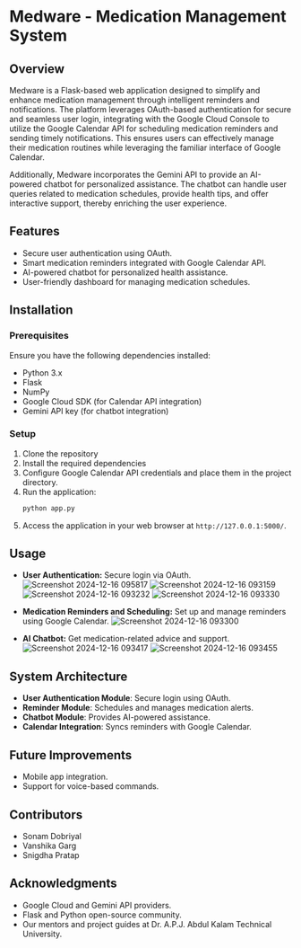 # Medware - Medication Management System

## Overview
Medware is a Flask-based web application designed to simplify and enhance medication management through intelligent reminders and notifications. The platform leverages OAuth-based authentication for secure and seamless user login, integrating with the Google Cloud Console to utilize the Google Calendar API for scheduling medication reminders and sending timely notifications. This ensures users can effectively manage their medication routines while leveraging the familiar interface of Google Calendar.

Additionally, Medware incorporates the Gemini API to provide an AI-powered chatbot for personalized assistance. The chatbot can handle user queries related to medication schedules, provide health tips, and offer interactive support, thereby enriching the user experience.

## Features
- Secure user authentication using OAuth.
- Smart medication reminders integrated with Google Calendar API.
- AI-powered chatbot for personalized health assistance.
- User-friendly dashboard for managing medication schedules.


## Installation
### Prerequisites
Ensure you have the following dependencies installed:
- Python 3.x
- Flask
- NumPy
- Google Cloud SDK (for Calendar API integration)
- Gemini API key (for chatbot integration)

### Setup
1. Clone the repository
2. Install the required dependencies
3. Configure Google Calendar API credentials and place them in the project directory.
4. Run the application:
   ```bash
   python app.py
   ```
5. Access the application in your web browser at `http://127.0.0.1:5000/`.

## Usage
- **User Authentication:** Secure login via OAuth.
![Screenshot 2024-12-16 095817](https://github.com/user-attachments/assets/304d3524-8be0-48b4-8f0e-4b7a0d2625ea)
![Screenshot 2024-12-16 093159](https://github.com/user-attachments/assets/a544f66f-a41f-403f-bb2e-888947ec07d3)
![Screenshot 2024-12-16 093232](https://github.com/user-attachments/assets/e2f675a2-ca2c-459d-bc94-1b63650d6bd4)
![Screenshot 2024-12-16 093330](https://github.com/user-attachments/assets/1f201a0d-b899-4cee-8065-1d0b7aa952b9)


- **Medication Reminders and Scheduling:** Set up and manage reminders using Google Calendar.
 ![Screenshot 2024-12-16 093300](https://github.com/user-attachments/assets/928b1ca4-bc3d-44c1-98fc-a43f4f477785)
 


- **AI Chatbot:** Get medication-related advice and support.
![Screenshot 2024-12-16 093417](https://github.com/user-attachments/assets/d2bb0be1-fa44-40c2-bcd7-9c6d6b8067b4)
![Screenshot 2024-12-16 093455](https://github.com/user-attachments/assets/d03981b3-8c5e-4e32-b1e9-46e034542240)


  


## System Architecture
- **User Authentication Module**: Secure login using OAuth.
- **Reminder Module**: Schedules and manages medication alerts.
- **Chatbot Module**: Provides AI-powered assistance.
- **Calendar Integration**: Syncs reminders with Google Calendar.

## Future Improvements
- Mobile app integration.
- Support for voice-based commands.


## Contributors
- Sonam Dobriyal
- Vanshika Garg
- Snigdha Pratap



## Acknowledgments
- Google Cloud and Gemini API providers.
- Flask and Python open-source community.
- Our mentors and project guides at Dr. A.P.J. Abdul Kalam Technical University.

